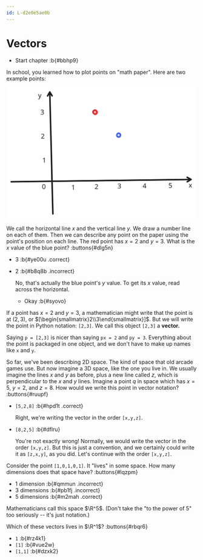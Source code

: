 ```yaml
---
id: L-d2e0e5ae0b
---
```


# Vectors

* Start chapter :b{#bbhp9}

In school, you learned how to plot points on "math paper".
Here are two example points:

![Two points](./images/two_points.svg)

We call the horizontal line $x$ and the vertical line $y$.
We draw a number line on each of them.
Then we can describe any point on the paper using the point's position on each line.
The red point has $x = 2$ and $y = 3$.
What is the $x$ value of the blue point?
:buttons{#dlg5n}

* $3$ :b{#ye00u .correct}
* $2$ :b{#b8q8b .incorrect}

  No, that's actually the blue point's $y$ value.
  To get its $x$ value, read across the horizontal.

  * Okay :b{#syovo}

If a point has $x = 2$ and $y = 3$,
a mathematician might write that the point is at $(2,3)$,
or $[\begin{smallmatrix}2\\3\end{smallmatrix}]$.
But we will write the point in Python notation: `[2,3]`.
We call this object `[2,3]` a **vector.**

Saying `p = [2,3]` is nicer than saying `px = 2` and `py = 3`.
Everything about the point is packaged in one object,
and we don't have to make up names like `x` and `y`.

So far, we've been describing 2D space.
The kind of space that old arcade games use.
But now imagine a 3D space, like the one you live in.
We usually imagine the lines $x$ and $y$ as before,
plus a new line called $z$,
which is perpendicular to the $x$ and $y$ lines.
Imagine a point $q$ in space which has $x = 5$, $y = 2$, and $z = 8$.
How would we write this point in vector notation?
:buttons{#ruupf}

* `[5,2,8]` :b{#hpd1t .correct}

  Right, we're writing the vector in the order `[x,y,z]`.

* `[8,2,5]` :b{#dflru}

  You're not exactly wrong!
  Normally, we would write the vector in the order `[x,y,z]`.
  But this is just a convention,
  and we certainly could write it as `[z,x,y]`, as you did.
  Let's continue with the order `[x,y,z]`.

Consider the point `[1,0,1,0,1]`.
It "lives" in some space.
How many dimensions does that space have?
:buttons{#lqzpm}

* 1 dimension :b{#qmmun .incorrect}
* 3 dimensions :b{#pb1fj .incorrect}
* 5 dimensions :b{#m2mah .correct}

Mathematicians call this space $\R^5$.
(Don't take the "to the power of 5" too seriously -- it's just notation.)

Which of these vectors lives in $\R^1$?
:buttons{#rbqr6}

* `1` :b{#rz4k1}
* `[1]` :b{#vue2w}
* `[1,1]` :b{#dzxk2}

